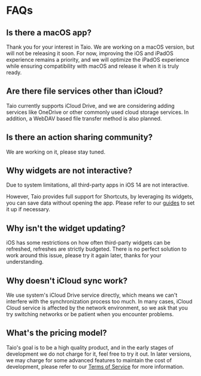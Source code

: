 # FAQs

## Is there a macOS app?

Thank you for your interest in Taio. We are working on a macOS version, but will not be releasing it soon. For now, improving the iOS and iPadOS experience remains a priority, and we will optimize the iPadOS experience while ensuring compatibility with macOS and release it when it is truly ready.

## Are there file services other than iCloud?

Taio currently supports iCloud Drive, and we are considering adding services like OneDrive or other commonly used cloud storage services. In addition, a WebDAV based file transfer method is also planned.

## Is there an action sharing community?

We are working on it, please stay tuned.

## Why widgets are not interactive?

Due to system limitations, all third-party apps in iOS 14 are not interactive.

However, Taio provides full support for Shortcuts, by leveraging its widgets, you can save data without opening the app. Please refer to our [guides](integration/shortcuts.md) to set it up if necessary.

## Why isn't the widget updating?

iOS has some restrictions on how often third-party widgets can be refreshed, refreshes are strictly budgeted. There is no perfect solution to work around this issue, please try it again later, thanks for your understanding.

## Why doesn't iCloud sync work?

We use system's iCloud Drive service directly, which means we can't interfere with the synchronization process too much. In many cases, iCloud Cloud service is affected by the network environment, so we ask that you try switching networks or be patient when you encounter problems.

## What's the pricing model?

Taio's goal is to be a high quality product, and in the early stages of development we do not charge for it, feel free to try it out. In later versions, we may charge for some advanced features to maintain the cost of development, please refer to our [Terms of Service](terms.md) for more information.